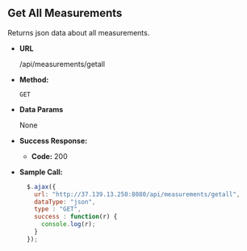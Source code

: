 **Get All Measurements**
----
  Returns json data about all measurements.

* **URL**

  /api/measurements/getall

* **Method:**

  `GET`

* **Data Params**

  None

* **Success Response:**

  * **Code:** 200 <br />

* **Sample Call:**

  ```javascript
    $.ajax({
      url: "http://37.139.13.250:8080/api/measurements/getall",
      dataType: "json",
      type : "GET",
      success : function(r) {
        console.log(r);
      }
    });
  ```